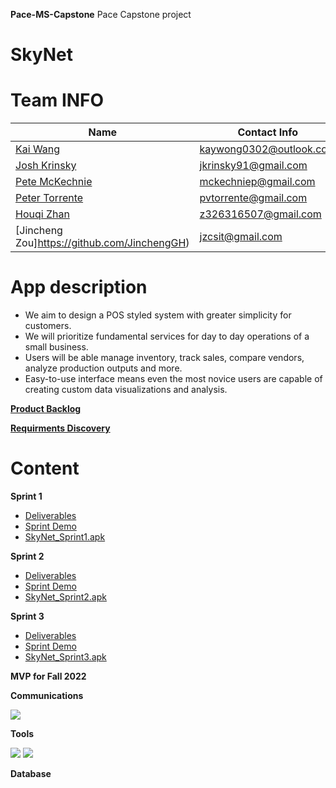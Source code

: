 **Pace-MS-Capstone**
Pace Capstone project

# SkyNet
<!--placeholder
<img src=" " width="200" height="200" alt="Covid-OneTool"/><br/>
-->
# Team INFO


| Name                                      | Contact Info      |
| ----------------------------------------- | ----------------- |
| [Kai Wang](https://github.com/CarviS0302)     | kaywong0302@outlook.com |
| [Josh Krinsky](https://github.com/Jkrin393)       | jkrinsky91@gmail.com |
| [Pete McKechnie]() | mckechniep@gmail.com |
| [Peter Torrente](https://github.com/pvtorrente) | pvtorrente@gmail.com |
| [Houqi Zhan](https://github.com/HouqiZhan) | z326316507@gmail.com |
| [Jincheng Zou]https://github.com/JinchengGH) | jzcsit@gmail.com |


# App description
  - We aim to design a POS styled system with greater simplicity for customers. 
  - We will prioritize fundamental services for day to day operations of a small business.
  - Users will be able manage inventory, track sales, compare vendors, analyze production outputs and more.
  - Easy-to-use interface means even the most novice users are capable of creating custom data visualizations and analysis. 

  
  




**[Product Backlog](https://docs.google.com/spreadsheets/d/1hXBDSiHRMpfvjTTFwdFiD7JY1B89Q1wUh4tYgHded7k/edit#gid=1409304637)**

**[Requirments Discovery](https://docs.google.com/document/d/1LkolHQe2s3tgM076YDKm34zMqBLKcNG2PJ8_w9CIGQ8/edit)**


# Content

**Sprint 1**


* [Deliverables]() 
* [Sprint Demo]()
* [SkyNet_Sprint1.apk]()

**Sprint 2**

* [Deliverables]() 
* [Sprint Demo]()
* [SkyNet_Sprint2.apk]()

**Sprint 3** 

* [Deliverables]() 
* [Sprint Demo]()
* [SkyNet_Sprint3.apk]()


**MVP for Fall 2022**

**Communications**

 [![](https://i.imgur.com/md5VyLX.png)](https://discord.com/)

**Tools**

 [![](https://i.imgur.com/sUs2pG4.png)](https://github.com/) [![](https://i.imgur.com/1jS4ZyR.png)](https://www.google.com/drive/) 
 

**Database**

